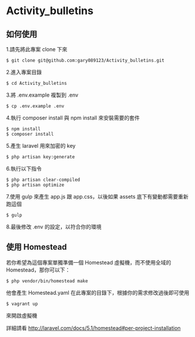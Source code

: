 # Activity_bulletins

## 如何使用

1.請先將此專案 clone 下來

```
$ git clone git@github.com:gary089123/Activity_bulletins.git
```

2.進入專案目錄

```
$ cd Activity_bulletins
```

3.將 .env.example 複製到 .env

```
$ cp .env.example .env
```

4.執行 composer install 與 npm install 來安裝需要的套件

```
$ npm install
$ composer install
```

5.產生 laravel 用來加密的 key

```
$ php artisan key:generate
```

6.執行以下指令

```
$ php artisan clear-compiled
$ php artisan optimize
```

7.使用 gulp 來產生 app.js 跟 app.css，以後如果 assets 底下有變動都需要重新跑這個

```
$ gulp
```

8.最後修改 .env 的設定，以符合你的環境

## 使用 Homestead

若你希望為這個專案單獨準備一個 Homestead 虛擬機，而不使用全域的 Homestead，那你可以下：

```
$ php vendor/bin/homestead make
```

他會產生 Homestead.yaml 在此專案的目錄下，根據你的需求修改過後即可使用

```
$ vagrant up
```

來開啟虛擬機

詳細請看 http://laravel.com/docs/5.1/homestead#per-project-installation
